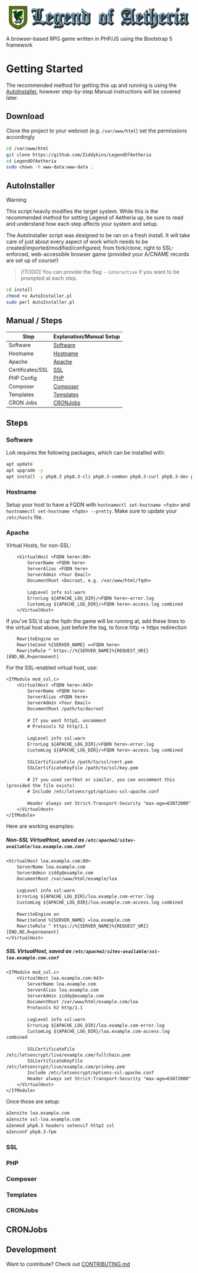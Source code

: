 ![Legend of Aetheria logo](https://github.com/Ziddykins/LegendOfAetheria/blob/master/img/logos/logo-banner-no-bg.webp)

A browser-based RPG game written in PHP/JS using the Bootstrap 5 framework


# Getting Started

The recommended method for getting this up and running is using the [AutoInstaller](#AutoInstaller),
however step-by-step Manual instructions will be covered later.

## Download

Clone the project to your webroot (e.g. `/var/www/html`) set the permissions accordingly

```sh
cd /var/www/html
git clone https://github.com/Ziddykins/LegendOfAetheria
cd LegendOfAetheria
sudo chown -R www-data:www-data .
```

## AutoInstaller

> [!WARNING]
> This script heavily modifies the target system.
> While this is the recommended method for setting
> Legend of Aetheria up, be sure to read and
> understand how each step affects your system and setup.

The AutoInstaller script was designed to be ran on a fresh install.
It will take care of just about every aspect of work which needs to be
created/imported/modified/configured; from fork/clone, right to SSL-enforced,
web-accessible browser game (provided your A/CNAME records are set up of course!)

> [!TODO]
> You can provide the flag `--interactive` if you want to be prompted at each step.

```sh
cd install
chmod +x AutoInstaller.pl
sudo perl AutoInstaller.pl
```


## Manual / Steps

| Step             | Explanation/Manual Setup    |
| ---------------- | --------------------------- |
| Software         | [Software](#Software)       |
| Hostname         | [Hostname](#Hostname)       |
| Apache           | [Apache](#Apache)           |
| Certificates/SSL | [SSL](#SSL)                 |
| PHP Config       | [PHP](#PHP)                 | 
| Composer         | [Composer](#Composer)       |
| Templates        | [Templates](#Templates)     |
| CRON Jobs        | [CRONJobs](#CRONJobs)       |
 
## Steps

### Software

LoA requires the following packages, which can be installed with:

```sh
apt update
apt upgrade -y
apt install -y php8.3 php8.3-cli php8.3-common php8.3-curl php8.3-dev php8.3-fpm php8.3-mbstring php8.3-mysql mariadb-server apache2 libapache2-mod-php8.3 composer
```

### Hostname

Setup your host to have a FQDN with `hostnamectl set-hostname <fqdn>` and 
`hostnamectl set-hostname <fqdn> --pretty`. Make sure to update your `/etc/hosts` file.

### Apache

Virtual Hosts, for non-SSL:

```apacheconf
    <VirtualHost <FQDN here>:80>
        ServerName <FQDN here>
        ServerAlias <FQDN here>
        ServerAdmin <Your Email>
        DocumentRoot <Docroot, e.g. /var/www/html/fqdn>

        LogLevel info ssl:warn
        ErrorLog ${APACHE_LOG_DIR}/<FQDN here>-error.log
        CustomLog ${APACHE_LOG_DIR}/<FQDN here>-access.log combined
    </VirtualHost>
```

If you've SSL'd up the fqdn the game will be running at, add these lines to the
virtual host above, just before the </VirtualHost> tag, to force http -> https redirection

```apacheconf
    RewriteEngine on
    RewriteCond %{SERVER_NAME} =<FQDN here>
    RewriteRule ^ https://%{SERVER_NAME}%{REQUEST_URI} [END,NE,R=permanent]
```

For the SSL-enabled virtual host, use:

```apacheconf
<IfModule mod_ssl.c>
    <VirtualHost <FQDN here>:443>
        ServerName <FQDN here>
        ServerAlias <FQDN here>
        ServerAdmin <Your Email>
        DocumentRoot /path/to/docroot

        # If you want http2, uncomment
        # Protocols h2 http/1.1

        LogLevel info ssl:warn
        ErrorLog ${APACHE_LOG_DIR}/<FQDN here>-error.log
        CustomLog ${APACHE_LOG_DIR}/<FQDN here>-access.log combined

        SSLCertificateFile /path/to/ssl/cert.pem
        SSLCertificateKeyFile /path/to/ssl/key.pem
    
        # If you used certbot or similar, you can uncomment this (provided the file exists)
        # Include /etc/letsencrypt/options-ssl-apache.conf
        
        Header always set Strict-Transport-Security "max-age=63072000"
    </VirtualHost>
</IfModule>
```

Here are working examples:

##### Non-SSL VirtualHost, saved as `/etc/apache2/sites-available/loa.example.com.conf`

```apacheconf
<VirtualHost loa.example.com:80>
    ServerName loa.example.com
    ServerAdmin ziddy@example.com
    DocumentRoot /var/www/html/example/loa

    LogLevel info ssl:warn
    ErrorLog ${APACHE_LOG_DIR}/loa.example.com-error.log
    CustomLog ${APACHE_LOG_DIR}/loa.example.com-access.log combined

    RewriteEngine on
    RewriteCond %{SERVER_NAME} =loa.example.com
    RewriteRule ^ https://%{SERVER_NAME}%{REQUEST_URI} [END,NE,R=permanent]
</VirtualHost>
```

##### SSL VirtualHost, saved as `/etc/apache2/sites-available/ssl-loa.example.com.conf`

```apacheconf
<IfModule mod_ssl.c>
    <VirtualHost loa.example.com:443>
        ServerName loa.example.com
        ServerAlias loa.example.com
        ServerAdmin ziddy@example.com
        DocumentRoot /var/www/html/example.com/loa
        Protocols h2 http/1.1

        LogLevel info ssl:warn
        ErrorLog ${APACHE_LOG_DIR}/loa.example.com-error.log
        CustomLog ${APACHE_LOG_DIR}/loa.example.com-access.log combined

        SSLCertificateFile /etc/letsencrypt/live/example.com/fullchain.pem
        SSLCertificateKeyFile /etc/letsencrypt/live/example.com/privkey.pem
        Include /etc/letsencrypt/options-ssl-apache.conf
        Header always set Strict-Transport-Security "max-age=63072000"
    </VirtualHost>
</IfModule>
```

Once those are setup:

```sh
a2ensite loa.example.com
a2ensite ssl-loa.example.com
a2enmod php8.3 headers setenvif http2 ssl
a2enconf php8.3-fpm
```
### SSL

### PHP

### Composer

### Templates

### CRONJobs








## CRONJobs











## Development

Want to contribute? Check out [CONTRIBUTING.md](CONTRIBUTING.md)
